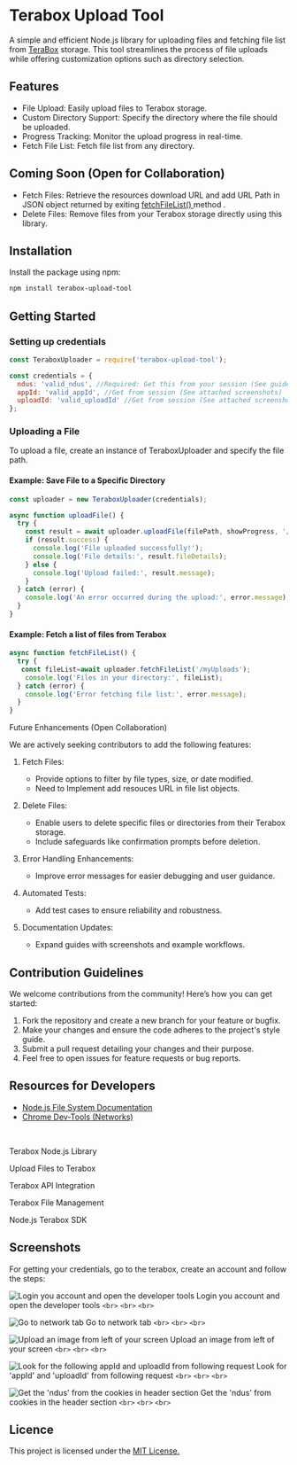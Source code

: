 # Terabox Upload Tool

A simple and efficient Node.js library for uploading files and fetching file list from [TeraBox](https://www.terabox.com/wap) storage. This tool streamlines the process of file uploads while offering customization options such as directory selection.

## Features

* File Upload: Easily upload files to Terabox storage.
* Custom Directory Support: Specify the directory where the file should be uploaded.
* Progress Tracking: Monitor the upload progress in real-time.
* Fetch File List: Fetch file list from any directory.

## Coming Soon (Open for Collaboration)

* Fetch Files: Retrieve the resources download URL and add URL Path in JSON  object returned by exiting [fetchFileList() ](.\lib\index.js)method .
* Delete Files: Remove files from your Terabox storage directly using this library.

## Installation

Install the package using npm:

```bash
npm install terabox-upload-tool
```

## Getting Started

### Setting up credentials

```javascript
const TeraboxUploader = require('terabox-upload-tool');

const credentials = {
  ndus: 'valid_ndus', //Required: Get this from your session (See guide below)
  appId: 'valid_appId', //Get from session (See attached screenshots)
  uploadId: 'valid_uploadId' //Get from session (See attached screenshots)
};

```

### Uploading a File

To upload a file, create an instance of TeraboxUploader and specify the file path.

#### Example: Save File to a Specific Directory

```javascript
const uploader = new TeraboxUploader(credentials);

async function uploadFile() {
  try {
    const result = await uploader.uploadFile(filePath, showProgress, '/myUploads');
    if (result.success) {
      console.log('File uploaded successfully!');
      console.log('File details:', result.fileDetails);  
    } else {
      console.log('Upload failed:', result.message);  
    }
  } catch (error) {
    console.log('An error occurred during the upload:', error.message); 
  }
}

```

#### Example: Fetch a list of files from Terabox

```javascript
async function fetchFileList() {
  try {
   const fileList=await uploader.fetchFileList('/myUploads');  
    console.log('Files in your directory:', fileList);  
  } catch (error) {
    console.log('Error fetching file list:', error.message); 
  }
}
```

Future Enhancements (Open Collaboration)

We are actively seeking contributors to add the following features:

1. Fetch Files:

   * Provide options to filter by file types, size, or date modified.
   * Need to Implement add resouces URL in file list objects.
2. Delete Files:

   * Enable users to delete specific files or directories from their Terabox storage.
   * Include safeguards like confirmation prompts before deletion.
3. Error Handling Enhancements:

   * Improve error messages for easier debugging and user guidance.
4. Automated Tests:

   * Add test cases to ensure reliability and robustness.
5. Documentation Updates:

   * Expand guides with screenshots and example workflows.

## Contribution Guidelines

We welcome contributions from the community! Here’s how you can get started:

1. Fork the repository and create a new branch for your feature or bugfix.
2. Make your changes and ensure the code adheres to the project's style guide.
3. Submit a pull request detailing your changes and their purpose.
4. Feel free to open issues for feature requests or bug reports.

## Resources for Developers

* [Node.js File System Documentation](https://nodejs.org/api/fs.html)
* [Chrome Dev-Tools (Networks)](https://developer.chrome.com/docs/devtools/network)

<br>

Terabox Node.js Library

Upload Files to Terabox

Terabox API Integration

Terabox File Management

Node.js Terabox SDK

## Screenshots

For getting your credentials, go to the terabox, create an account and follow the steps:

![Login you account and open the developer tools](https://res.cloudinary.com/djjq0ds7o/image/upload/v1736944135/Screenshot_2025-01-15_164342_lqev64.png)
Login you account and open the developer tools
`<br>`
`<br>`
`<br>`

![Go to network tab](https://res.cloudinary.com/djjq0ds7o/image/upload/v1736944135/Screenshot_2025-01-15_164430_clhj2j.png)
Go to network tab
`<br>`
`<br>`
`<br>`

![Upload an image from left of your screen](https://res.cloudinary.com/djjq0ds7o/image/upload/v1736944135/Screenshot_2025-01-15_164628_hutnsg.png)
Upload an image from left of your screen
`<br>`
`<br>`
`<br>`

![Look for the following appId and uploadId from following request ](https://res.cloudinary.com/djjq0ds7o/image/upload/v1736945073/Screenshot_2025-01-15_164845_1_fxuvj9.png)
Look for 'appId' and 'uploadId' from following request
`<br>`
`<br>`
`<br>`

![Get the 'ndus' from the cookies in header section](https://res.cloudinary.com/djjq0ds7o/image/upload/v1736945222/Screenshot_2025-01-15_181119_zvnbt5.png)
Get the 'ndus' from cookies in the header section
`<br>`
`<br>`
`<br>`

## Licence

This project is licensed under the [MIT License.](.\LICENSE)

